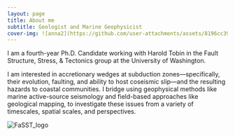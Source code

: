 ```yaml
---
layout: page
title: About me
subtitle: Geologist and Marine Geophysicist 
cover-img: ![anna2](https://github.com/user-attachments/assets/8196cc39-5a1b-4b97-a9c0-7e00221ca1be)
---
```



I am a fourth-year Ph.D. Candidate working with Harold Tobin in the Fault Structure, Stress, & Tectonics group at the University of Washington. 

I am interested in accretionary wedges at subduction zones—specifically, their evolution, faulting, and ability to host coseismic slip—and the resulting hazards to coastal communities. I bridge using geophysical methods like marine active-source seismology and field-based approaches like geological mapping, to investigate these issues from a variety of timescales, spatial scales, and perspectives.


![FaSST_logo](https://github.com/user-attachments/assets/850a80b7-64d3-44e3-bfba-e7c0ca9ad6cf)


